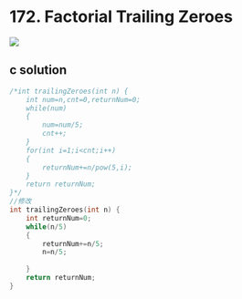 # 172. Factorial Trailing Zeroes
<img src="https://github.com/vampire1996/LeetCode/blob/master/Problems/101-200/172.FactorialTrailingZeroes/problem.png "/>

## c solution
```c
/*int trailingZeroes(int n) {
    int num=n,cnt=0,returnNum=0;
    while(num)
    {
        num=num/5;
        cnt++;
    }
    for(int i=1;i<cnt;i++)
    {
        returnNum+=n/pow(5,i);
    }
    return returnNum;   
}*/
//修改
int trailingZeroes(int n) {
    int returnNum=0;
    while(n/5)
    {
        returnNum+=n/5;
        n=n/5;
        
    }
    return returnNum;    
}

```
